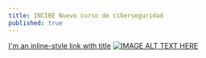 ```yaml
---
title: INCIBE Nuevo curso de ciberseguridad
published: true
---
```


[I'm an inline-style link with title](https://www.incibe.es/aprendeciberseguridad "Aprende ciberseguridad")
[![IMAGE ALT TEXT HERE](http://img.youtube.com/vi/YOUTUBE_VIDEO_ID_HERE/0.jpg)](http://www.youtube.com/watch?v=NASCDTug3Is)
